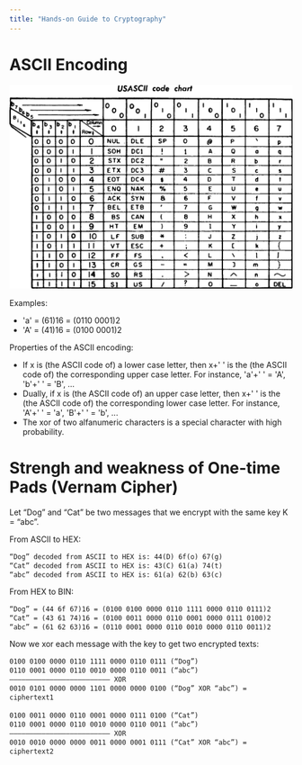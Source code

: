 ```yaml
--- 
title: "Hands-on Guide to Cryptography"
---
```


# ASCII Encoding
![ASCII Table](USASCII_code_chart.png "ASCII Table")

Examples:

- 'a' = (61)16 = (0110 0001)2
- 'A' = (41)16 = (0100 0001)2

Properties of the ASCII encoding:
- If x is (the ASCII code of) a lower case letter, then x+' ' is the (the ASCII code of) the corresponding upper case letter.  For instance, 'a'+' ' = 'A', 'b'+' ' = 'B', ...
- Dually, if x is (the ASCII code of) an upper case letter, then x+' ' is the (the ASCII code of) the corresponding lower case letter.  For instance, 'A'+' ' = 'a', 'B'+' ' = 'b', ...
- The xor of two alfanumeric characters is a special character with high probability.

# Strengh and weakness of One-time Pads (Vernam Cipher)

Let “Dog” and “Cat” be two messages that we encrypt with the same key K = “abc”.

From ASCII to HEX:
```
“Dog” decoded from ASCII to HEX is: 44(D) 6f(o) 67(g)
“Cat” decoded from ASCII to HEX is: 43(C) 61(a) 74(t)
“abc” decoded from ASCII to HEX is: 61(a) 62(b) 63(c)
```

From HEX to BIN:
```
“Dog” = (44 6f 67)16 = (0100 0100 0000 0110 1111 0000 0110 0111)2
“Cat” = (43 61 74)16 = (0100 0011 0000 0110 0001 0000 0111 0100)2
“abc” = (61 62 63)16 = (0110 0001 0000 0110 0010 0000 0110 0011)2
```

Now we xor each message with the key to get two encrypted texts:
```
0100 0100 0000 0110 1111 0000 0110 0111 (“Dog”)
0110 0001 0000 0110 0010 0000 0110 0011 (“abc”)
————————————————————————– XOR
0010 0101 0000 0000 1101 0000 0000 0100 (“Dog” XOR “abc”) = ciphertext1

0100 0011 0000 0110 0001 0000 0111 0100 (“Cat”)
0110 0001 0000 0110 0010 0000 0110 0011 (“abc”)
————————————————————————– XOR
0010 0010 0000 0000 0011 0000 0001 0111 (“Cat” XOR “abc”) = ciphertext2
```


